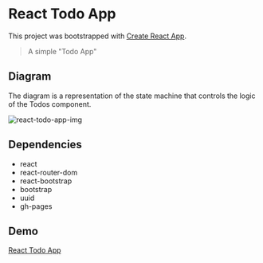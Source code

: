 # React Todo App

This project was bootstrapped with [Create React App](https://github.com/facebook/create-react-app).

>  A simple "Todo App"


## Diagram

 The diagram is a representation of the state machine that controls the logic of the Todos component.

![react-todo-app-img](https://diegoperezm.github.io/portfolio/img/react-todo-app.png)

## Dependencies 

 - react
 - react-router-dom
 - react-bootstrap
 - bootstrap
 - uuid
 - gh-pages


## Demo

[React Todo App](https://diegoperezm.github.io/gh-react-todo/)
